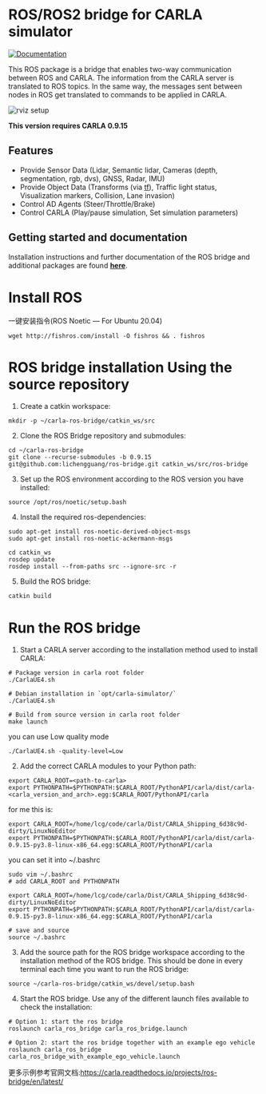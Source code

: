 # ROS/ROS2 bridge for CARLA simulator

[![Documentation](https://readthedocs.org/projects/carla/badge/?version=latest)](http://carla.readthedocs.io)

 This ROS package is a bridge that enables two-way communication between ROS and CARLA. The information from the CARLA server is translated to ROS topics. In the same way, the messages sent between nodes in ROS get translated to commands to be applied in CARLA.

![rviz setup](./docs/images/ad_demo.png "AD Demo")

**This version requires CARLA 0.9.15**

## Features

- Provide Sensor Data (Lidar, Semantic lidar, Cameras (depth, segmentation, rgb, dvs), GNSS, Radar, IMU)
- Provide Object Data (Transforms (via [tf](http://wiki.ros.org/tf)), Traffic light status, Visualization markers, Collision, Lane invasion)
- Control AD Agents (Steer/Throttle/Brake)
- Control CARLA (Play/pause simulation, Set simulation parameters)

## Getting started and documentation

Installation instructions and further documentation of the ROS bridge and additional packages are found [__here__](https://carla.readthedocs.io/projects/ros-bridge/en/latest/).

# Install ROS 
一键安装指令(ROS Noetic — For Ubuntu 20.04)
```
wget http://fishros.com/install -O fishros && . fishros 
```
# ROS bridge installation Using the source repository

1. Create a catkin workspace:
```
mkdir -p ~/carla-ros-bridge/catkin_ws/src
```
2. Clone the ROS Bridge repository and submodules:
```
cd ~/carla-ros-bridge
git clone --recurse-submodules -b 0.9.15 git@github.com:lichengguang/ros-bridge.git catkin_ws/src/ros-bridge
```
3. Set up the ROS environment according to the ROS version you have installed:
```
source /opt/ros/noetic/setup.bash
```
4. Install the required ros-dependencies:
```
sudo apt-get install ros-noetic-derived-object-msgs
sudo apt-get install ros-noetic-ackermann-msgs

cd catkin_ws
rosdep update
rosdep install --from-paths src --ignore-src -r
```

5. Build the ROS bridge:
```
catkin build 
```
# Run the ROS bridge

1. Start a CARLA server according to the installation method used to install CARLA:
```
# Package version in carla root folder
./CarlaUE4.sh

# Debian installation in `opt/carla-simulator/`
./CarlaUE4.sh

# Build from source version in carla root folder
make launch
```
you can use Low quality mode
```
./CarlaUE4.sh -quality-level=Low
```
2. Add the correct CARLA modules to your Python path:
```
export CARLA_ROOT=<path-to-carla>
export PYTHONPATH=$PYTHONPATH:$CARLA_ROOT/PythonAPI/carla/dist/carla-<carla_version_and_arch>.egg:$CARLA_ROOT/PythonAPI/carla

```
for me this is:
```
export CARLA_ROOT=/home/lcg/code/carla/Dist/CARLA_Shipping_6d38c9d-dirty/LinuxNoEditor
export PYTHONPATH=$PYTHONPATH:$CARLA_ROOT/PythonAPI/carla/dist/carla-0.9.15-py3.8-linux-x86_64.egg:$CARLA_ROOT/PythonAPI/carla
```
you can set it into ~/.bashrc
```
sudo vim ~/.bashrc
# add CARLA_ROOT and PYTHONPATH

export CARLA_ROOT=/home/lcg/code/carla/Dist/CARLA_Shipping_6d38c9d-dirty/LinuxNoEditor
export PYTHONPATH=$PYTHONPATH:$CARLA_ROOT/PythonAPI/carla/dist/carla-0.9.15-py3.8-linux-x86_64.egg:$CARLA_ROOT/PythonAPI/carla

# save and source 
source ~/.bashrc
```

3. Add the source path for the ROS bridge workspace according to the installation method of the ROS bridge. This should be done in every terminal each time you want to run the ROS bridge:
```
source ~/carla-ros-bridge/catkin_ws/devel/setup.bash
```
4. Start the ROS bridge. Use any of the different launch files available to check the installation:
```
# Option 1: start the ros bridge
roslaunch carla_ros_bridge carla_ros_bridge.launch

# Option 2: start the ros bridge together with an example ego vehicle
roslaunch carla_ros_bridge carla_ros_bridge_with_example_ego_vehicle.launch
```
更多示例参考官网文档:https://carla.readthedocs.io/projects/ros-bridge/en/latest/
